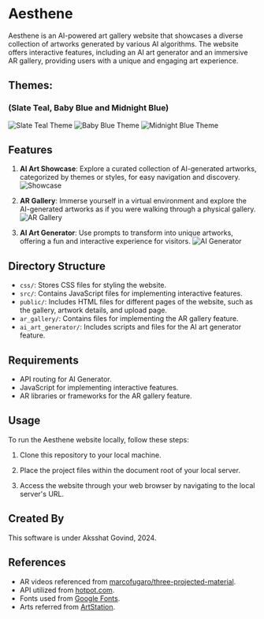 # Aesthene

Aesthene is an AI-powered art gallery website that showcases a diverse collection of artworks generated by various AI algorithms. The website offers interactive features, including an AI art generator and an immersive AR gallery, providing users with a unique and engaging art experience.

## Themes:
### (Slate Teal, Baby Blue and Midnight Blue)

![Slate Teal Theme](./assets/images/slate_teal.png)
![Baby Blue Theme](./assets/images/baby_blue.png)
![Midnight Blue Theme](./assets/images/midnight_blue.png)

## Features

1. **AI Art Showcase**: Explore a curated collection of AI-generated artworks, categorized by themes or styles, for easy navigation and discovery.
![Showcase](./assets/images/cards.png)

2. **AR Gallery**: Immerse yourself in a virtual environment and explore the AI-generated artworks as if you were walking through a physical gallery.
![AR Gallery](./assets/images/gallery.png)

3. **AI Art Generator**: Use prompts to transform into unique artworks, offering a fun and interactive experience for visitors.
![AI Generator](./assets/images/prompts.png)


## Directory Structure

- `css/`: Stores CSS files for styling the website.
- `src/`: Contains JavaScript files for implementing interactive features.
- `public/`: Includes HTML files for different pages of the website, such as the gallery, artwork details, and upload page.
- `ar_gallery/`: Contains files for implementing the AR gallery feature.
- `ai_art_generator/`: Includes scripts and files for the AI art generator feature.

## Requirements

- API routing for AI Generator.
- JavaScript for implementing interactive features.
- AR libraries or frameworks for the AR gallery feature.

## Usage

To run the Aesthene website locally, follow these steps:

1. Clone this repository to your local machine.

2. Place the project files within the document root of your local server.
4. Access the website through your web browser by navigating to the local server's URL.

## Created By

This software is under Aksshat Govind, 2024.

## References

- AR videos referenced from [marcofugaro/three-projected-material](https://github.com/marcofugaro/three-projected-material).
- API utilized from [hotpot.com](https://hotpot.com).
- Fonts used from [Google Fonts](https://fonts.google.com).
- Arts referred from [ArtStation](https://www.artstation.com).
